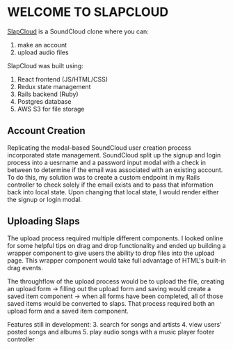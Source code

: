 # WELCOME TO SLAPCLOUD

[SlapCloud](https://slapcloud.herokuapp.com/#/) is a SoundCloud clone where you can:
1. make an account
2. upload audio files


SlapCloud was built using:
1. React frontend (JS/HTML/CSS)
2. Redux state management
3. Rails backend (Ruby)
4. Postgres database
5. AWS S3 for file storage


## Account Creation
Replicating the modal-based SoundCloud user creation process incorporated state management.
SoundCloud split up the signup and login process into a uesrname and a password input modal with a check in between to determine if the email was associated with an existing account. To do this, my solution was to create a custom endpoint in my Rails controller to check solely if the email exists and to pass that information back into local state. Upon changing that local state, I would render either the signup or login modal.

## Uploading Slaps
The upload process required multiple different components. I looked online for some helpful tips on drag and drop functionality and ended up building a wrapper component to give users the ability to drop files into the upload page. This wrapper component would take full advantage of HTML's built-in drag events.

The throughflow of the upload process would be to upload the file, creating an upload form -> filling out the upload form and saving would create a saved item component -> when all forms have been completed, all of those saved items would be converted to slaps. That process required both an upload form and a saved item component.


Features still in development:
3. search for songs and artists
4. view users' posted songs and albums
5. play audio songs with a music player footer controller
